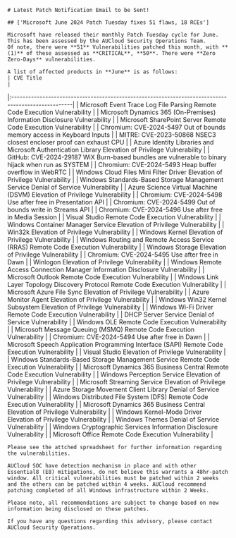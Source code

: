 
    # Latest Patch Notification Email to be Sent!

    ## ['Microsoft June 2024 Patch Tuesday fixes 51 flaws, 18 RCEs']

    Microsoft have released their monthly Patch Tuesday cycle for June. This has been assessed by the AUCloud Security Operations Team.
    Of note, there were **51** Vulnerabilities patched this month, with **(1)** of these assessed as **CRITICAL**, **50**. There were **Zero Zero-Days** vulnerabilities.

    A list of affected products in **June** is as follows:
    | CVE Title                                                                                          |
|:---------------------------------------------------------------------------------------------------|
| Microsoft Event Trace Log File Parsing Remote Code Execution Vulnerability                         |
| Microsoft Dynamics 365 (On-Premises) Information Disclosure Vulnerability                          |
| Microsoft SharePoint Server Remote Code Execution Vulnerability                                    |
| Chromium: CVE-2024-5497 Out of bounds memory access in Keyboard Inputs                             |
| MITRE: CVE-2023-50868 NSEC3 closest encloser proof can exhaust CPU                                 |
| Azure Identity Libraries and Microsoft Authentication Library Elevation of Privilege Vulnerability |
| GitHub: CVE-2024-29187 WiX Burn-based bundles are vulnerable to binary hijack when run as SYSTEM   |
| Chromium: CVE-2024-5493 Heap buffer overflow in WebRTC                                             |
| Windows Cloud Files Mini Filter Driver Elevation of Privilege Vulnerability                        |
| Windows Standards-Based Storage Management Service Denial of Service Vulnerability                 |
| Azure Science Virtual Machine (DSVM) Elevation of Privilege Vulnerability                          |
| Chromium: CVE-2024-5498 Use after free in Presentation API                                         |
| Chromium: CVE-2024-5499 Out of bounds write in Streams API                                         |
| Chromium: CVE-2024-5496 Use after free in Media Session                                            |
| Visual Studio Remote Code Execution Vulnerability                                                  |
| Windows Container Manager Service Elevation of Privilege Vulnerability                             |
| Win32k Elevation of Privilege Vulnerability                                                        |
| Windows Kernel Elevation of Privilege Vulnerability                                                |
| Windows Routing and Remote Access Service (RRAS) Remote Code Execution Vulnerability               |
| Windows Storage Elevation of Privilege Vulnerability                                               |
| Chromium: CVE-2024-5495 Use after free in Dawn                                                     |
| Winlogon Elevation of Privilege Vulnerability                                                      |
| Windows Remote Access Connection Manager Information Disclosure Vulnerability                      |
| Microsoft Outlook Remote Code Execution Vulnerability                                              |
| Windows Link Layer Topology Discovery Protocol Remote Code Execution Vulnerability                 |
| Microsoft Azure File Sync Elevation of Privilege Vulnerability                                     |
| Azure Monitor Agent Elevation of Privilege Vulnerability                                           |
| Windows Win32 Kernel Subsystem Elevation of Privilege Vulnerability                                |
| Windows Wi-Fi Driver Remote Code Execution Vulnerability                                           |
| DHCP Server Service Denial of Service Vulnerability                                                |
| Windows OLE Remote Code Execution Vulnerability                                                    |
| Microsoft Message Queuing (MSMQ) Remote Code Execution Vulnerability                               |
| Chromium: CVE-2024-5494 Use after free in Dawn                                                     |
| Microsoft Speech Application Programming Interface (SAPI) Remote Code Execution Vulnerability      |
| Visual Studio Elevation of Privilege Vulnerability                                                 |
| Windows Standards-Based Storage Management Service Remote Code Execution Vulnerability             |
| Microsoft Dynamics 365 Business Central Remote Code Execution Vulnerability                        |
| Windows Perception Service Elevation of Privilege Vulnerability                                    |
| Microsoft Streaming Service Elevation of Privilege Vulnerability                                   |
| Azure Storage Movement Client Library Denial of Service Vulnerability                              |
| Windows Distributed File System (DFS) Remote Code Execution Vulnerability                          |
| Microsoft Dynamics 365 Business Central Elevation of Privilege Vulnerability                       |
| Windows Kernel-Mode Driver Elevation of Privilege Vulnerability                                    |
| Windows Themes Denial of Service Vulnerability                                                     |
| Windows Cryptographic Services Information Disclosure Vulnerability                                |
| Microsoft Office Remote Code Execution Vulnerability                                               |

    Please see the attched spreadsheet for further information regarding the vulnerabilities.

    AUCloud SOC have detection mechanism in place and with other Essential8 (E8) mitigations, do not believe this warrants a 48hr-patch window. All critical vulnerabilities must be patched within 2 weeks and the others can be patched within 4 weeks. AUCloud recommend patching completed of all Windows infrastructure within 2 Weeks.

    Please note, all recommendations are subject to change based on new information being disclosed on these patches.

    If you have any questions regarding this advisory, please contact AUCloud Security Operations.

    